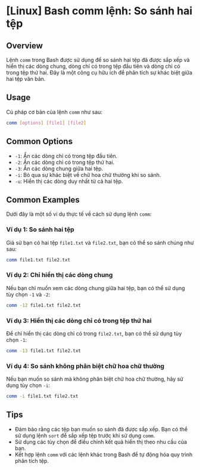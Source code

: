 # [Linux] Bash comm lệnh: So sánh hai tệp

## Overview
Lệnh `comm` trong Bash được sử dụng để so sánh hai tệp đã được sắp xếp và hiển thị các dòng chung, dòng chỉ có trong tệp đầu tiên và dòng chỉ có trong tệp thứ hai. Đây là một công cụ hữu ích để phân tích sự khác biệt giữa hai tệp văn bản.

## Usage
Cú pháp cơ bản của lệnh `comm` như sau:

```bash
comm [options] [file1] [file2]
```

## Common Options
- `-1`: Ẩn các dòng chỉ có trong tệp đầu tiên.
- `-2`: Ẩn các dòng chỉ có trong tệp thứ hai.
- `-3`: Ẩn các dòng chung giữa hai tệp.
- `-i`: Bỏ qua sự khác biệt về chữ hoa chữ thường khi so sánh.
- `-u`: Hiển thị các dòng duy nhất từ cả hai tệp.

## Common Examples
Dưới đây là một số ví dụ thực tế về cách sử dụng lệnh `comm`:

### Ví dụ 1: So sánh hai tệp
Giả sử bạn có hai tệp `file1.txt` và `file2.txt`, bạn có thể so sánh chúng như sau:

```bash
comm file1.txt file2.txt
```

### Ví dụ 2: Chỉ hiển thị các dòng chung
Nếu bạn chỉ muốn xem các dòng chung giữa hai tệp, bạn có thể sử dụng tùy chọn `-1` và `-2`:

```bash
comm -12 file1.txt file2.txt
```

### Ví dụ 3: Hiển thị các dòng chỉ có trong tệp thứ hai
Để chỉ hiển thị các dòng chỉ có trong `file2.txt`, bạn có thể sử dụng tùy chọn `-1`:

```bash
comm -13 file1.txt file2.txt
```

### Ví dụ 4: So sánh không phân biệt chữ hoa chữ thường
Nếu bạn muốn so sánh mà không phân biệt chữ hoa chữ thường, hãy sử dụng tùy chọn `-i`:

```bash
comm -i file1.txt file2.txt
```

## Tips
- Đảm bảo rằng các tệp bạn muốn so sánh đã được sắp xếp. Bạn có thể sử dụng lệnh `sort` để sắp xếp tệp trước khi sử dụng `comm`.
- Sử dụng các tùy chọn để điều chỉnh kết quả hiển thị theo nhu cầu của bạn.
- Kết hợp lệnh `comm` với các lệnh khác trong Bash để tự động hóa quy trình phân tích tệp.